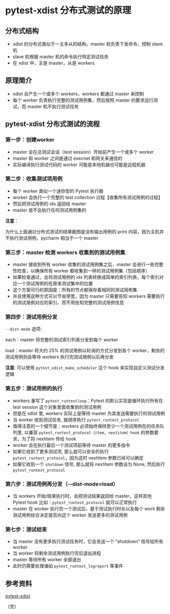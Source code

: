 # pytest-xdist 分布式测试的原理

## 分布式结构

+ xdist 的分布式类似于一主多从的结构，master 机负责下发命令，控制 slave 机
+ slave 机根据 master 机的命令执行特定测试任务
+ 在 xdist 中，主是 master，从是 workers
 
## 原理简介

+ xdist 会产生一个或多个 workers，workers 都通过 master 来控制
+ 每个 worker 负责执行完整的测试用例集，然后按照 master 的要求运行测试，而 master 机不执行测试任务
 
## pytest-xdist 分布式测试的流程

### 第一步：创建worker

+ master 会在总测试会话（test session）开始前产生一个或多个 worker
+ master 和 worker 之间是通过 execnet 和网关来通信的
+ 实际编译执行测试代码的 worker 可能是本地机器也可能是远程机器
 
### 第二步：收集测试项用例

+ 每个 worker 类似一个迷你型的 Pytest 执行器
+ worker 会执行一个完整的 test collection 过程【收集所有测试用例的过程】
+ 然后把测试用例的 ids 返回给 master
+ master 是不会执行任何测试用例集的

**注意**：

为什么上面通过分布式测试的结果截图是没有输出用例的 print 内容，因为主机并不执行测试用例，pycharm 相当于一个 master

### 第三步：master 检测 workers 收集到的测试用例集

+ master 接收到所有 worker 收集的测试用例集之后，master 会进行一些完整性检查，以确保所有 worker 都收集到一样的测试用例集（包括顺序）
+ 如果检查通过，会将测试用例的 ids 列表转换成简单的索引列表，每个索引对应一个测试用例的在原来测试集中的位置
+ 这个方案可行的原因是：所有的节点都保存着相同的测试用例集
+ 并且使用这种方式可以节省带宽，因为 master 只需要告知 workers 需要执行的测试用例对应的索引，而不用告知完整的测试用例信息
 
### 第四步：测试用例分发

`--dist-mode` 选项:

each：master 将完整的测试索引列表分发到每个 worker

load：master 将大约 25% 的测试用例以轮询的方式分发到各个 worker，剩余的测试用例则会等待 workers 执行完测试用例以后再分发

**注意**:
可以使用 `pytest_xdist_make_scheduler` 这个 hook 来实现自定义测试分发逻辑

### 第五步：测试用例的执行

+ workers 重写了 `pytest_runtestloop`：Pytest 的默认实现是循环执行所有在 test session 这个对象里面收集到的测试用例
+ 但是在 xdist 里, workers 实际上是等待 master 为其发送需要执行的测试用例
+ 当 worker 收到测试任务, 就顺序执行 `pytest_runtest_protocol` 
+ 值得注意的一个细节是：workers 必须始终保持至少一个测试用例在的任务队列里, 以兼容 `pytest_runtest_protocol（item, nextitem）hook` 的参数要求，为了将 nextitem 传给 hook
+ worker 会在执行最后一个测试项前等待 master 的更多指令
+ 如果它收到了更多测试项, 那么就可以安全的执行 `pytest_runtest_protocol`，因为这时 nextitem 参数已经可以确定
+ 如果它收到一个 `shutdown` 信号, 那么就将 nextitem 参数设为 None, 然后执行 `pytest_runtest_protocol`
 
### 第六步：测试用例再分发（--dist-mode=load）

+ 当 workers 开始/结束执行时，会把测试结果返回给 master，这样其他 Pytest hook 比如：`pytest_runtest_protocol` 就可以正常执行
+ master 在 worker 执行完一个测试后，基于测试执行时长以及每个 work 剩余测试用例综合决定是否向这个 worker 发送更多的测试用例
 
### 第七步：测试结束
+ 当 master 没有更多执行测试任务时，它会发送一个 “shutdown” 信号给所有 worker
+ 当 worker 将剩余测试用例执行完后退出进程
+ master 等待所有 worker 全部退出
+ 此时仍需要处理诸如 `pytest_runtest_logreport` 等事件

## 参考资料

[pytest-xdist](https://www.jianshu.com/p/4c3ffa2)

（完）